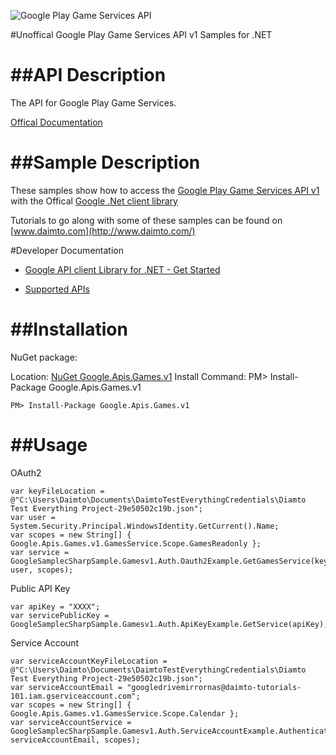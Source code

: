 ﻿![Google Play Game Services API](https://www.gstatic.com/images/branding/product/1x/googleg_32dp.png)

#Unoffical Google Play Game Services API v1 Samples for .NET  

##API Description
=============

The API for Google Play Game Services.

[Offical Documentation](https://developers.google.com/games/services/)

##Sample Description
=============

These samples show how to access the [Google Play Game Services API v1](https://developers.google.com/games/services/) with the Offical [Google .Net client library](https://github.com/google/google-api-dotnet-client)

Tutorials to go along with some of these samples can be found on [www.daimto.com](http://www.daimto.com/)

#Developer Documentation

* [Google API client Library for .NET - Get Started](https://developers.google.com/api-client-library/dotnet/get_started)

* [Supported APIs](https://developers.google.com/api-client-library/dotnet/apis/)

##Installation
=================================

NuGet package:

Location: [NuGet Google.Apis.Games.v1](https://www.nuget.org/packages/Google.Apis.Games.v1)
Install Command: PM>  Install-Package Google.Apis.Games.v1

```
PM> Install-Package Google.Apis.Games.v1
```

##Usage
=================================

OAuth2
```
var keyFileLocation = @"C:\Users\Daimto\Documents\DaimtoTestEverythingCredentials\Diamto Test Everything Project-29e50502c19b.json";
var user = System.Security.Principal.WindowsIdentity.GetCurrent().Name;
var scopes = new String[] { Google.Apis.Games.v1.GamesService.Scope.GamesReadonly };
var service = GoogleSamplecSharpSample.Gamesv1.Auth.Oauth2Example.GetGamesService(keyFileLocation, user, scopes);
```
Public API Key
```
var apiKey = "XXXX";
var servicePublicKey = GoogleSamplecSharpSample.Gamesv1.Auth.ApiKeyExample.GetService(apiKey);
```
Service Account
```
var serviceAccountKeyFileLocation = @"C:\Users\Daimto\Documents\DaimtoTestEverythingCredentials\Diamto Test Everything Project-29e50502c19b.json";
var serviceAccountEmail = "googledrivemirrornas@daimto-tutorials-101.iam.gserviceaccount.com";
var scopes = new String[] { Google.Apis.Games.v1.GamesService.Scope.Calendar };            
var serviceAccountService = GoogleSamplecSharpSample.Gamesv1.Auth.ServiceAccountExample.AuthenticateServiceAccount(serviceAccountKeyFileLocation, serviceAccountEmail, scopes);
```
